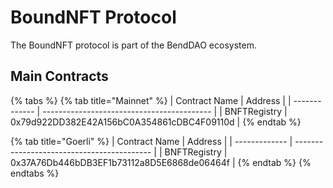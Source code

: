 # BoundNFT Protocol

The BoundNFT protocol is part of the BendDAO ecosystem.

## Main Contracts

{% tabs %}
{% tab title="Mainnet" %}
| Contract Name | Address                                    |
| ------------- | ------------------------------------------ |
| BNFTRegistry  | 0x79d922DD382E42A156bC0A354861cDBC4F09110d |
{% endtab %}

{% tab title="Goerli" %}
| Contract Name | Address                                    |
| ------------- | ------------------------------------------ |
| BNFTRegistry  | 0x37A76Db446bDB3EF1b73112a8D5E6868de06464f |
{% endtab %}
{% endtabs %}
